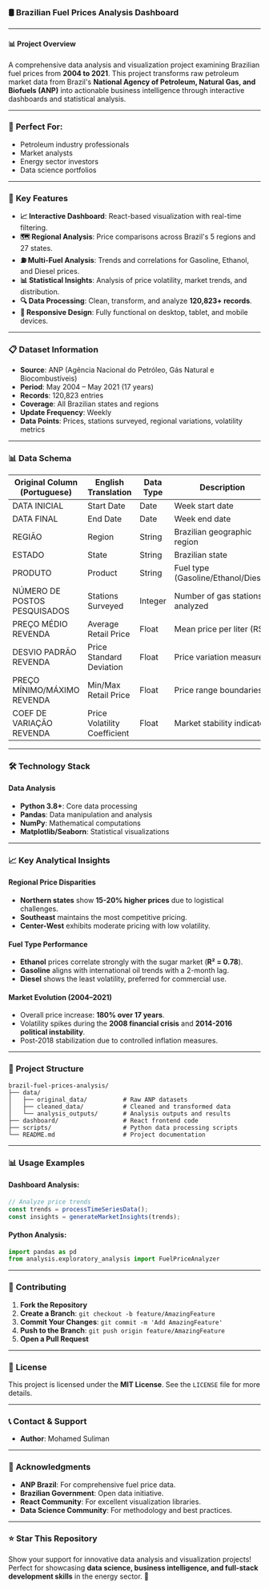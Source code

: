 ### 🛢️ Brazilian Fuel Prices Analysis Dashboard

---

#### **📊 Project Overview**

A comprehensive data analysis and visualization project examining Brazilian fuel prices from **2004 to 2021**. This project transforms raw petroleum market data from Brazil's **National Agency of Petroleum, Natural Gas, and Biofuels (ANP)** into actionable business intelligence through interactive dashboards and statistical analysis.

---

### 🎯 **Perfect For**:

* Petroleum industry professionals
* Market analysts
* Energy sector investors
* Data science portfolios

---

### 🚀 **Key Features**

* **📈 Interactive Dashboard**: React-based visualization with real-time filtering.
* **🗺️ Regional Analysis**: Price comparisons across Brazil's 5 regions and 27 states.
* **⛽ Multi-Fuel Analysis**: Trends and correlations for Gasoline, Ethanol, and Diesel prices.
* **📊 Statistical Insights**: Analysis of price volatility, market trends, and distribution.
* **🔍 Data Processing**: Clean, transform, and analyze **120,823+ records**.
* **📱 Responsive Design**: Fully functional on desktop, tablet, and mobile devices.

---

### 📋 **Dataset Information**

* **Source**: ANP (Agência Nacional do Petróleo, Gás Natural e Biocombustíveis)
* **Period**: May 2004 – May 2021 (17 years)
* **Records**: 120,823 entries
* **Coverage**: All Brazilian states and regions
* **Update Frequency**: Weekly
* **Data Points**: Prices, stations surveyed, regional variations, volatility metrics

---

### 📊 **Data Schema**

| Original Column (Portuguese) | English Translation          | Data Type | Description                         |
| ---------------------------- | ---------------------------- | --------- | ----------------------------------- |
| DATA INICIAL                 | Start Date                   | Date      | Week start date                     |
| DATA FINAL                   | End Date                     | Date      | Week end date                       |
| REGIÃO                       | Region                       | String    | Brazilian geographic region         |
| ESTADO                       | State                        | String    | Brazilian state                     |
| PRODUTO                      | Product                      | String    | Fuel type (Gasoline/Ethanol/Diesel) |
| NÚMERO DE POSTOS PESQUISADOS | Stations Surveyed            | Integer   | Number of gas stations analyzed     |
| PREÇO MÉDIO REVENDA          | Average Retail Price         | Float     | Mean price per liter (R\$)          |
| DESVIO PADRÃO REVENDA        | Price Standard Deviation     | Float     | Price variation measure             |
| PREÇO MÍNIMO/MÁXIMO REVENDA  | Min/Max Retail Price         | Float     | Price range boundaries              |
| COEF DE VARIAÇÃO REVENDA     | Price Volatility Coefficient | Float     | Market stability indicator          |

---

### 🛠️ **Technology Stack**


#### **Data Analysis**

* **Python 3.8+**: Core data processing
* **Pandas**: Data manipulation and analysis
* **NumPy**: Mathematical computations
* **Matplotlib/Seaborn**: Statistical visualizations

---

### 📈 **Key Analytical Insights**

#### **Regional Price Disparities**

* **Northern states** show **15-20% higher prices** due to logistical challenges.
* **Southeast** maintains the most competitive pricing.
* **Center-West** exhibits moderate pricing with low volatility.

#### **Fuel Type Performance**

* **Ethanol** prices correlate strongly with the sugar market (**R² = 0.78**).
* **Gasoline** aligns with international oil trends with a 2-month lag.
* **Diesel** shows the least volatility, preferred for commercial use.

#### **Market Evolution (2004–2021)**

* Overall price increase: **180% over 17 years**.
* Volatility spikes during the **2008 financial crisis** and **2014-2016 political instability**.
* Post-2018 stabilization due to controlled inflation measures.

---

### 📁 **Project Structure**

```
brazil-fuel-prices-analysis/
├── data/
│   ├── original_data/          # Raw ANP datasets
│   ├── cleaned_data/           # Cleaned and transformed data
│   └── analysis_outputs/       # Analysis outputs and results
├── dashboard/                  # React frontend code
├── scripts/                    # Python data processing scripts
└── README.md                   # Project documentation
```

---

### 📊 **Usage Examples**

#### **Dashboard Analysis**:

```javascript
// Analyze price trends
const trends = processTimeSeriesData();
const insights = generateMarketInsights(trends);
```

#### **Python Analysis**:

```python
import pandas as pd
from analysis.exploratory_analysis import FuelPriceAnalyzer
```

---

### 🤝 **Contributing**

1. **Fork the Repository**
2. **Create a Branch**: `git checkout -b feature/AmazingFeature`
3. **Commit Your Changes**: `git commit -m 'Add AmazingFeature'`
4. **Push to the Branch**: `git push origin feature/AmazingFeature`
5. **Open a Pull Request**

---

### 📄 **License**

This project is licensed under the **MIT License**. See the `LICENSE` file for more details.

---

### 📞 **Contact & Support**

* **Author**: Mohamed Suliman

---

### 🙏 **Acknowledgments**

* **ANP Brazil**: For comprehensive fuel price data.
* **Brazilian Government**: Open data initiative.
* **React Community**: For excellent visualization libraries.
* **Data Science Community**: For methodology and best practices.

---

### ⭐ **Star This Repository**

Show your support for innovative data analysis and visualization projects! Perfect for showcasing **data science, business intelligence, and full-stack development skills** in the energy sector. 🌟
